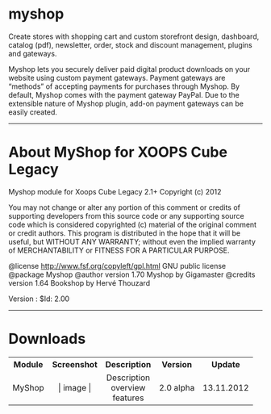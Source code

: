 myshop
==========

Create stores with shopping cart and custom storefront design, dashboard, catalog (pdf), newsletter, order, stock and discount management, plugins and gateways. 

Myshop lets you securely deliver paid digital product downloads on your website using custom payment gateways. 
Payment gateways are “methods” of accepting payments for purchases through Myshop. 
By default, Myshop comes with the payment gateway PayPal. Due to the extensible nature of Myshop plugin, add-on payment gateways can be easily created.


***

About MyShop for XOOPS Cube Legacy
====

 Myshop module for Xoops Cube Legacy 2.1+
 Copyright (c) 2012
 
 You may not change or alter any portion of this comment or credits
 of supporting developers from this source code or any supporting source code
 which is considered copyrighted (c) material of the original comment or credit authors.
 This program is distributed in the hope that it will be useful,
 but WITHOUT ANY WARRANTY; without even the implied warranty of
 MERCHANTABILITY or FITNESS FOR A PARTICULAR PURPOSE.
 
 @license   http://www.fsf.org/copyleft/gpl.html GNU public license
 @package   Myshop
 @author   	version 1.70 Myshop by Gigamaster
 @credits   version 1.64 Bookshop by Hervé Thouzard
 
 Version : $Id: 2.00
  
  
***

Downloads
====

<table width="100%">
<tr>

<th align="center">
Module
</th>

<th align="center">
Screenshot
</th>

<th align="center">
Description
</th>

<th align="center">
Version</th>

<th align="center">
Update</th>

</tr>
<tr>
<td align="center">MyShop</td>
<td align="center">| image |</td>
<td align="center">Description<br>overview<br>features</td>
<td align="center">2.0 alpha</td>
<td align="center">13.11.2012</td>
</tr>
</table>
